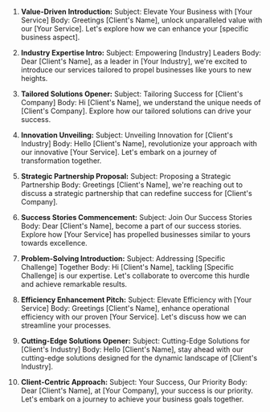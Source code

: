 
1. **Value-Driven Introduction:**
   Subject: Elevate Your Business with [Your Service]
   Body: Greetings [Client's Name], unlock unparalleled value with our [Your Service]. Let's explore how we can enhance your [specific business aspect].

2. **Industry Expertise Intro:**
   Subject: Empowering [Industry] Leaders
   Body: Dear [Client's Name], as a leader in [Your Industry], we're excited to introduce our services tailored to propel businesses like yours to new heights.

3. **Tailored Solutions Opener:**
   Subject: Tailoring Success for [Client's Company]
   Body: Hi [Client's Name], we understand the unique needs of [Client's Company]. Explore how our tailored solutions can drive your success.

4. **Innovation Unveiling:**
   Subject: Unveiling Innovation for [Client's Industry]
   Body: Hello [Client's Name], revolutionize your approach with our innovative [Your Service]. Let's embark on a journey of transformation together.

5. **Strategic Partnership Proposal:**
   Subject: Proposing a Strategic Partnership
   Body: Greetings [Client's Name], we're reaching out to discuss a strategic partnership that can redefine success for [Client's Company].

6. **Success Stories Commencement:**
   Subject: Join Our Success Stories
   Body: Dear [Client's Name], become a part of our success stories. Explore how [Your Service] has propelled businesses similar to yours towards excellence.

7. **Problem-Solving Introduction:**
   Subject: Addressing [Specific Challenge] Together
   Body: Hi [Client's Name], tackling [Specific Challenge] is our expertise. Let's collaborate to overcome this hurdle and achieve remarkable results.

8. **Efficiency Enhancement Pitch:**
   Subject: Elevate Efficiency with [Your Service]
   Body: Greetings [Client's Name], enhance operational efficiency with our proven [Your Service]. Let's discuss how we can streamline your processes.

9. **Cutting-Edge Solutions Opener:**
   Subject: Cutting-Edge Solutions for [Client's Industry]
   Body: Hello [Client's Name], stay ahead with our cutting-edge solutions designed for the dynamic landscape of [Client's Industry].

10. **Client-Centric Approach:**
    Subject: Your Success, Our Priority
    Body: Dear [Client's Name], at [Your Company], your success is our priority. Let's embark on a journey to achieve your business goals together.

